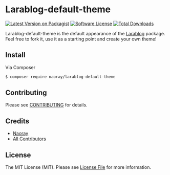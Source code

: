 # Larablog-default-theme

[![Latest Version on Packagist][ico-version]][link-packagist]
[![Software License][ico-license]](LICENSE.md)
[![Total Downloads][ico-downloads]][link-downloads]

Larablog-default-theme is the default appearance of the [Larablog](https://github.com/naoray/larablog) package. Feel free to fork it, use it as a starting point and create your own theme!

## Install

Via Composer

``` bash
$ composer require naoray/larablog-default-theme
```

## Contributing

Please see [CONTRIBUTING](CONTRIBUTING.md) for details.

## Credits

- [Naoray](https://github.com/Naoray)
- [All Contributors](https://github.com/Naoray/larablog-default-theme/graphs/contributors)

## License

The MIT License (MIT). Please see [License File](LICENSE.md) for more information.

[ico-version]: https://img.shields.io/packagist/v/naoray/larablog-default-theme.svg?style=flat-square
[ico-license]: https://img.shields.io/badge/license-MIT-brightgreen.svg?style=flat-square
[ico-travis]: https://img.shields.io/travis/naoray/larablog-default-theme/master.svg?style=flat-square
[ico-scrutinizer]: https://img.shields.io/scrutinizer/coverage/g/naoray/larablog-default-theme.svg?style=flat-square
[ico-code-quality]: https://img.shields.io/scrutinizer/g/naoray/larablog-default-theme.svg?style=flat-square
[ico-downloads]: https://img.shields.io/packagist/dt/naoray/larablog-default-theme.svg?style=flat-square

[link-packagist]: https://packagist.org/packages/naoray/larablog-default-theme
[link-travis]: https://travis-ci.org/naoray/larablog-default-theme
[link-scrutinizer]: https://scrutinizer-ci.com/g/naoray/larablog-default-theme/code-structure
[link-code-quality]: https://scrutinizer-ci.com/g/naoray/larablog-default-theme
[link-downloads]: https://packagist.org/packages/naoray/larablog-default-theme
[link-author]: https://github.com/naoray
[link-contributors]: ../../contributors